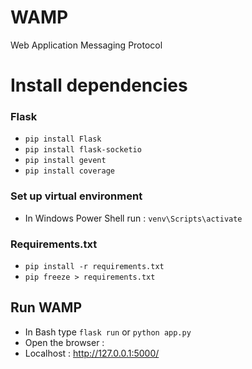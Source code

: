 # WAMP
Web Application Messaging Protocol

# Install dependencies

### Flask
*  ```pip install Flask```
*  ```pip install flask-socketio```
*  ```pip install gevent```
*  ```pip install coverage```

### Set up virtual environment

* In Windows Power Shell run : ```venv\Scripts\activate```

### Requirements.txt

*  ```pip install -r requirements.txt```
*  ```pip freeze > requirements.txt```

## Run WAMP

* In Bash type    ```flask run```  or   ```python app.py```
* Open the browser :  
* Localhost : http://127.0.0.1:5000/
